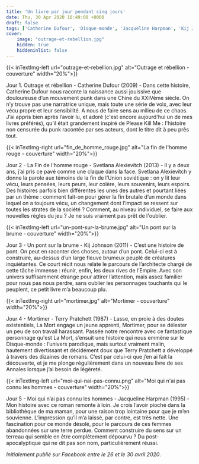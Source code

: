 ```yaml
---
title: 'Un livre par jour pendant cinq jours'
date: Thu, 30 Apr 2020 10:49:00 +0000
draft: false
tags: ['Catherine Dufour', 'Disque-monde', 'Jacqueline Harpman', 'Kij Johnson', 'Listes', 'Non-fiction', 'Novella', 'Roman', 'SFFF', 'Svetlana Alexievitch', 'Terry Pratchett', 'Une Heure-Lumière', Actes Sud, Babel, Le Livre de Poche, L'Atalante, Folio SF, Le Bélial']
cover: 
    image: "outrage-et-rebellion.jpg"
    hidden: true
    hiddeninlist: false
---
```


{{< inTextImg-left url="outrage-et-rebellion.jpg" alt="Outrage et rébellion - couverture" width="20%">}} 

Jour 1. Outrage et rébellion - Catherine Dufour (2009) - Dans cette histoire, Catherine Dufour nous raconte la naissance aussi jouissive que douloureuse d’un mouvement punk dans une Chine du XXIVème siècle. On n’y trouve pas une narratrice unique, mais toute une série de voix, avec leur vécu propre et leur sensibilité. A nous de faire sens au milieu de ce chaos. J’ai appris bien après l’avoir lu, et adoré (c'est encore aujourd'hui un de mes livres préférés), qu’il était grandement inspiré de Please Kill Me : l'histoire non censurée du punk racontée par ses acteurs, dont le titre dit à peu près tout.

{{< inTextImg-right url="fin_de_homme_rouge.jpg" alt="La fin de l'homme rouge - couverture" width="20%">}} 

Jour 2 - La Fin de l'homme rouge - Svetlana Alexievitch (2013) - Il y a deux ans, j’ai pris ce pavé comme une claque dans la face. Svetlana Alexievitch y donne la parole aux témoins de la fin de l’Union soviétique : on y lit leur vécu, leurs pensées, leurs peurs, leur colère, leurs souvenirs, leurs espoirs. Des histoires parfois bien différentes les unes des autres et pourtant liées par un thème : comment fait-on pour gérer la fin brutale d’un monde dans lequel on a toujours vécu, un changement dont l’impact se ressent sur toutes les strates de la société ? Comment, au niveau individuel, se faire aux nouvelles règles du jeu ? Je ne suis vraiment pas prêt de l'oublier.

{{< inTextImg-left url="un-pont-sur-la-brume.jpg" alt="Un pont sur la brume - couverture" width="20%">}} 

Jour 3 - Un pont sur la brume - Kij Johnson (2011) - C’est une histoire de pont. On peut en raconter des choses, autour d’un pont. Celui-ci est à construire, au-dessus d’un large fleuve brumeux peuplé de créatures inquiétantes. Ce court récit nous relate le parcours de l’architecte chargé de cette tâche immense : réunir, enfin, les deux rives de l’Empire. Avec son univers suffisamment étrange pour attirer l’attention, mais assez familier pour nous pas nous perdre, sans oublier les personnages touchants qui le peuplent, ce petit livre m’a beaucoup plu.

{{< inTextImg-right url="mortimer.jpg" alt="Mortimer - couverture" width="20%">}} 

Jour 4 - Mortimer - Terry Pratchett (1987) - Lasse, en proie à des doutes existentiels, La Mort engage un jeune apprenti, Mortimer, pour se délester un peu de son travail harassant. Passée notre rencontre avec ce fantastique personnage qu'est La Mort, s’ensuit une histoire qui nous emmène sur le Disque-monde : l’univers parodique, mais surtout vraiment malin, hautement divertissant et décidément doux que Terry Pratchett a développé à travers des dizaines de romans. C’est par celui-ci que j’en ai fait la découverte, et je me plonge régulièrement dans un nouveau livre de ses Annales lorsque j’ai besoin de légèreté.

{{< inTextImg-left url="moi-qui-nai-pas-connu.png" alt="Moi qui n'ai pas connu les hommes - couverture" width="20%">}} 

Jour 5 - Moi qui n’ai pas connu les hommes - Jacqueline Harpman (1995) - Mon histoire avec ce roman remonte à loin. Je crois l’avoir pioché dans la bibliothèque de ma maman, pour une raison trop lointaine pour que je m’en souvienne. L’impression qu’il m’a laissé, par contre, est très nette. Une fascination pour ce monde désolé, pour le parcours de ces femmes abandonnées sur une terre perdue. Comment construire du sens sur un terreau qui semble en être complètement dépourvu ? Du post-apocalyptique qui ne dit pas son nom, particulièrement réussi.

_Initialement publié sur Facebook entre le 26 et le 30 avril 2020_.